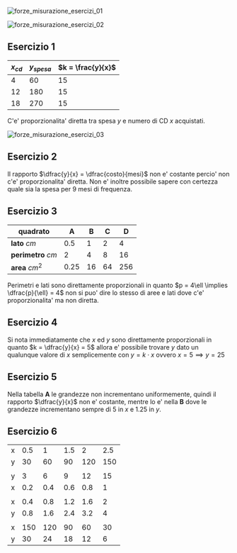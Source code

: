 ![forze_misurazione_esercizi_01](https://github.com/dennyb87/phoenomena/assets/7195133/10c6c176-d826-43fb-b8ee-15fa9dacb3b3)  

![forze_misurazione_esercizi_02](https://github.com/dennyb87/phoenomena/assets/7195133/23b95278-4ec7-490e-89d2-3dbf8b709edf)  

## Esercizio 1  

| $x_{cd}$ | $y_{spesa}$ | $k = \frac{y}{x}$ |
| -------- | ----------- | ----------------- |
| $4$      | $60$        | $15$              |
| $12$     | $180$       | $15$              |
| $18$     | $270$       | $15$              |

C'e' proporzionalita' diretta tra spesa $y$ e numero di CD $x$ acquistati.  

![forze_misurazione_esercizi_03](https://github.com/dennyb87/phoenomena/assets/7195133/092843bc-0d22-4e29-b0b6-272a2276204d)

## Esercizio 2  

Il rapporto $\dfrac{y}{x} = \dfrac{costo}{mesi}$ non e' costante percio' non c'e' proporzionalita' diretta. Non e' inoltre possibile sapere con certezza quale sia la spesa per 9 mesi di frequenza.  

## Esercizio 3  

| quadrato           | A      | B    | C    | D     |
| ------------------ | ------ | ---- | ---- | ----- |
| **lato** $cm$      | $0.5$  | $1$  | $2$  | $4$   |
| **perimetro** $cm$ | $2$    | $4$  | $8$  | $16$  |
| **area** $cm^2$    | $0.25$ | $16$ | $64$ | $256$ |

Perimetri e lati sono direttamente proporzionali in quanto $p = 4\ell \implies \dfrac{p}{\ell} = 4$ non si puo' dire lo stesso di aree e lati dove c'e' proporzionalita' ma non diretta.  

## Esercizio 4  

Si nota immediatamente che $x$ ed $y$ sono direttamente proporzionali in quanto $k = \dfrac{y}{x} = 5$ allora e' possibile trovare $y$ dato un qualunque valore di $x$ semplicemente con $y = k \cdot x$ ovvero $x = 5 \implies y = 25$  

## Esercizio 5  

Nella tabella **A** le grandezze non incrementano uniformemente, quindi il rapporto $\dfrac{y}{x}$ non e' costante, mentre lo e' nella **B** dove le grandezze incrementano sempre di $5$ in $x$ e $1.25$ in $y$.  

## Esercizio 6  

|     |       |       |       |       |       |
| --- | ----- | ----- | ----- | ----- | ----- |
| x   | $0.5$ | $1$   | $1.5$ | $2$   | $2.5$ |
| y   | $30$  | $60$  | $90$  | $120$ | $150$ |
|     |       |       |       |       |       |
| y   | $3$   | $6$   | $9$   | $12$  | $15$  |
| x   | $0.2$ | $0.4$ | $0.6$ | $0.8$ | $1$   |
|     |       |       |       |       |       |
| x   | $0.4$ | $0.8$ | $1.2$ | $1.6$ | $2$   |
| y   | $0.8$ | $1.6$ | $2.4$ | $3.2$ | $4$   |
|     |       |       |       |       |       |
| x   | $150$ | $120$ | $90$  | $60$  | $30$  |
| y   | $30$  | $24$  | $18$  | $12$  | $6$   |